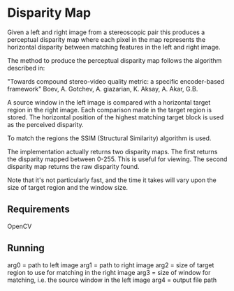 # Disparity Map
Given a left and right image from a stereoscopic pair this produces a perceptual disparity map where each pixel in the map represents the horizontal disparity between matching features in the left and right image.

The method to produce the perceptual disparity map follows the algorithm described in:

"Towards compound stereo-video quality metric: a specific encoder-based framework"
Boev, A. Gotchev, A. giazarian, K. Aksay, A. Akar, G.B.

A source window in the left image is compared with a horizontal target region in the right image. 
Each comparison made in the target region is stored. The horizontal position of the highest matching target block is used as the perceived disparity.

To match the regions the SSIM (Structural Similarity) algorithm is used.

The implementation actually returns two disparity maps. The first returns the disparity mapped between 0-255. This is useful for viewing. The second disparity map returns the raw disparity found.

Note that it's not particularly fast, and the time it takes will vary upon the size of target region and the window size.

## Requirements
OpenCV

## Running
arg0 = path to left image
arg1 = path to right image
arg2 = size of target region to use for matching in the right image
arg3 = size of window for matching, i.e. the source window in the left image
arg4 = output file path

